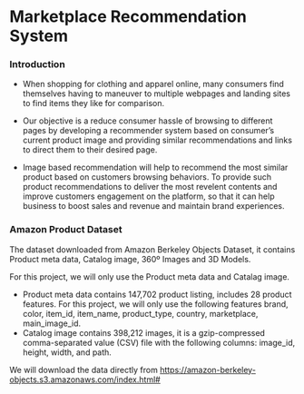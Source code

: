 # Marketplace Recommendation System

### Introduction

 * When shopping for clothing and apparel online, many consumers find themselves having to maneuver to multiple webpages and landing sites to find items they like for comparison.

 * Our objective is a reduce consumer hassle of browsing to different pages by developing a recommender system based on consumer’s current product image and providing similar recommendations and links to direct them to their desired page.

 * Image based recommendation will help to recommend the most similar product based on customers browsing behaviors. To provide such product recommendations to deliver the most revelent contents and improve customers engagement on the platform, so that it can help business to boost sales and revenue and maintain brand experiences.

### Amazon Product Dataset
The dataset downloaded from Amazon Berkeley Objects Dataset, it contains Product meta data, Catalog image, 360º Images and 3D Models.

For this project, we will only use the Product meta data and Catalag image.

 * Product meta data contains 147,702 product listing, includes 28 product features. For this project, we will only use the following features brand, color, item_id, item_name, product_type, country, marketplace, main_image_id.
 * Catalog image contains 398,212 images, it is a gzip-compressed comma-separated value (CSV) file with the following columns: image_id, height, width, and path.

We will download the data directly from https://amazon-berkeley-objects.s3.amazonaws.com/index.html#
